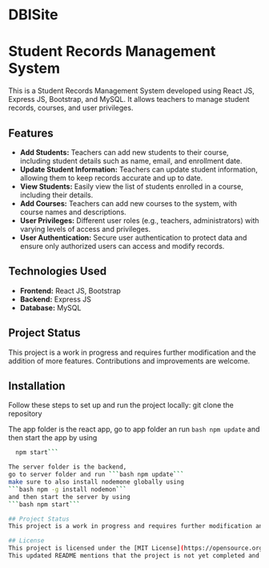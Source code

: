 # DBISite
# Student Records Management System

This is a Student Records Management System developed using React JS, Express JS, Bootstrap, and MySQL. It allows teachers to manage student records, courses, and user privileges.

## Features
- **Add Students:** Teachers can add new students to their course, including student details such as name, email, and enrollment date.
- **Update Student Information:** Teachers can update student information, allowing them to keep records accurate and up to date.
- **View Students:** Easily view the list of students enrolled in a course, including their details.
- **Add Courses:** Teachers can add new courses to the system, with course names and descriptions.
- **User Privileges:** Different user roles (e.g., teachers, administrators) with varying levels of access and privileges.
- **User Authentication:** Secure user authentication to protect data and ensure only authorized users can access and modify records.

## Technologies Used
- **Frontend:** React JS, Bootstrap
- **Backend:** Express JS
- **Database:** MySQL

## Project Status
This project is a work in progress and requires further modification and the addition of more features. Contributions and improvements are welcome.

## Installation
Follow these steps to set up and run the project locally:
git clone the repository

The app folder is the react app, 
go to app  folder an run ```bash npm update``` 
and then start the app by using 
```bash 
  npm start```

The server folder is the backend, 
go to server folder and run ```bash npm update``` 
make sure to also install nodemone globally using 
```bash npm -g install nodemon```
and then start the server by using 
```bash npm start```

## Project Status
This project is a work in progress and requires further modification and the addition of more features. Contributions and improvements are welcome.

## License
This project is licensed under the [MIT License](https://opensource.org/license/mit/).
This updated README mentions that the project is not yet completed and welcomes contributions and improvements.
